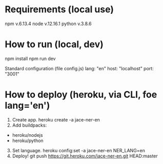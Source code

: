 # Requirements (local use)

npm v.6.13.4
node v.12.16.1
python v.3.8.6

# How to run (local, dev)

npm install
npm run dev

Standard configuration (file config.js)
lang: "en"
host: "localhost"
port: "3001"

# How to deploy (heroku, via CLI, foe lang='en')

1. Create app.
heroku create -a jace-ner-en
2. Add buildpacks:
- heroku/nodejs
- heroku/python
3. Set language.
heroku config:set -a jace-ner-en NER_LANG=en
4. Deploy!
git push https://git.heroku.com/jace-ner-en.git HEAD:master
